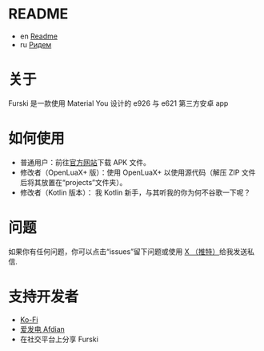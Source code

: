 # README
- en [Readme](https://github.com/SiberiaHusky/Furski/blob/main/README.md)
- ru [Ридем](README.ru.md)

# 关于
Furski 是一款使用 Material You 设计的 e926 与 e621 第三方安卓 app

# 如何使用
- 普通用户：前往[官方网站](https://pj.hooskai.top/furski/)下载 APK 文件。
- 修改者（OpenLuaX+ 版）：使用 OpenLuaX+ 以使用源代码（解压 ZIP 文件后将其放置在“projects”文件夹）。
- 修改者（Kotlin 版本）： 我 Kotlin 新手，与其听我的你为何不谷歌一下呢？

# 问题
如果你有任何问题，你可以点击“issues”留下问题或使用 [X （推特）](https://twitter.com/hhusky0314)给我发送私信.

# 支持开发者
- [Ko-Fi](https://ko-fi.com/hooskai)
- [爱发电 Afdian](https://afdian.net/a/hooskai)
- 在社交平台上分享 Furski
